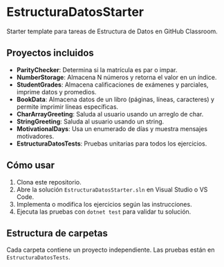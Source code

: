 # EstructuraDatosStarter

Starter template para tareas de Estructura de Datos en GitHub Classroom.

## Proyectos incluidos
- **ParityChecker**: Determina si la matrícula es par o impar.
- **NumberStorage**: Almacena N números y retorna el valor en un índice.
- **StudentGrades**: Almacena calificaciones de exámenes y parciales, imprime datos y promedios.
- **BookData**: Almacena datos de un libro (páginas, líneas, caracteres) y permite imprimir líneas específicas.
- **CharArrayGreeting**: Saluda al usuario usando un arreglo de char.
- **StringGreeting**: Saluda al usuario usando un string.
- **MotivationalDays**: Usa un enumerado de días y muestra mensajes motivadores.
- **EstructuraDatosTests**: Pruebas unitarias para todos los ejercicios.

## Cómo usar
1. Clona este repositorio.
2. Abre la solución `EstructuraDatosStarter.sln` en Visual Studio o VS Code.
3. Implementa o modifica los ejercicios según las instrucciones.
4. Ejecuta las pruebas con `dotnet test` para validar tu solución.

## Estructura de carpetas
Cada carpeta contiene un proyecto independiente. Las pruebas están en `EstructuraDatosTests`.


